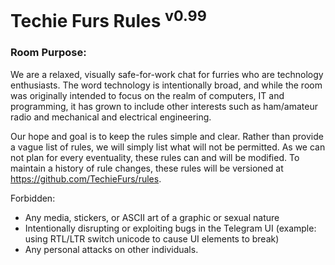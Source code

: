 # Techie Furs Rules <sup>v0.99</sup>
### Room Purpose:
We are a relaxed, visually safe-for-work chat for furries who are technology enthusiasts. The word technology is intentionally broad, and while the room was originally intended to focus on the realm of computers, IT and programming, it has grown to include other interests such as ham/amateur radio and mechanical and electrical engineering.

Our hope and goal is to keep the rules simple and clear. Rather than provide a vague list of rules, we will simply list what will not be permitted. As we can not plan for every eventuality, these rules can and will be modified. To maintain a history of rule changes, these rules will be versioned at https://github.com/TechieFurs/rules.

Forbidden:
- Any media, stickers, or ASCII art of a graphic or sexual nature
- Intentionally disrupting or exploiting bugs in the Telegram UI (example: using RTL/LTR switch unicode to cause UI elements to break)
- Any personal attacks on other individuals.

